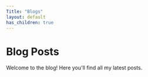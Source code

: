```yaml
---
Title: "Blogs"
layout: default
has_children: true
---
```


# Blog Posts

Welcome to the blog! Here you'll find all my latest posts.